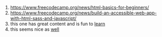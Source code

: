 1. https://www.freecodecamp.org/news/html-basics-for-beginners/
2. https://www.freecodecamp.org/news/build-an-accessible-web-app-with-html-sass-and-javascript/
3. this one has great content and is fun to [learn](https://www.coursera.org/learn/html-css-javascript-for-web-developers/home/welcome)
4. this seems nice as [well](https://www.edx.org/course/html5-coding-essentials-and-best-practices)
